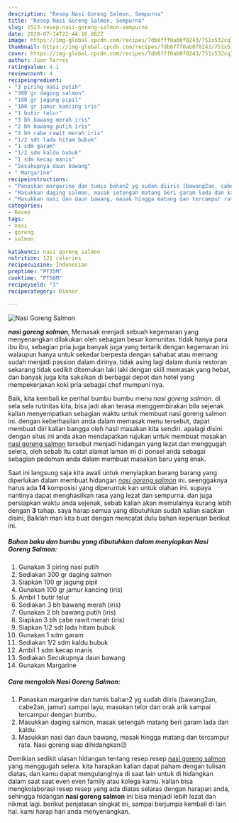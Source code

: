 ```yaml
---
description: "Resep Nasi Goreng Salmon, Sempurna"
title: "Resep Nasi Goreng Salmon, Sempurna"
slug: 1523-resep-nasi-goreng-salmon-sempurna
date: 2020-07-14T22:44:16.862Z
image: https://img-global.cpcdn.com/recipes/7db0fff0ab0f0243/751x532cq70/nasi-goreng-salmon-foto-resep-utama.jpg
thumbnail: https://img-global.cpcdn.com/recipes/7db0fff0ab0f0243/751x532cq70/nasi-goreng-salmon-foto-resep-utama.jpg
cover: https://img-global.cpcdn.com/recipes/7db0fff0ab0f0243/751x532cq70/nasi-goreng-salmon-foto-resep-utama.jpg
author: Juan Torres
ratingvalue: 4.1
reviewcount: 4
recipeingredient:
- "3 piring nasi putih"
- "300 gr daging salmon"
- "100 gr jagung pipil"
- "100 gr jamur kancing iris"
- "1 butir telur"
- "3 bh bawang merah iris"
- "2 bh bawang putih iris"
- "3 bh cabe rawit merah iris"
- "1/2 sdt lada hitam bubuk"
- "1 sdm garam"
- "1/2 sdm kaldu bubuk"
- "1 sdm kecap manis"
- "Secukupnya daun bawang"
- " Margarine"
recipeinstructions:
- "Panaskan margarine dan tumis bahan2 yg sudah diiris (bawang2an, cabe2an, jamur) sampai layu, masukan telor dan orak arik sampai tercampur dengan bumbu."
- "Masukkan daging salmon, masak setengah matang beri garam lada dan kaldu."
- "Masukkan nasi dan daun bawang, masak hingga matang dan tercampur rata. Nasi goreng siap dihidangkan😉"
categories:
- Resep
tags:
- nasi
- goreng
- salmon

katakunci: nasi goreng salmon 
nutrition: 121 calories
recipecuisine: Indonesian
preptime: "PT35M"
cooktime: "PT58M"
recipeyield: "1"
recipecategory: Dinner

---
```



![Nasi Goreng Salmon](https://img-global.cpcdn.com/recipes/7db0fff0ab0f0243/751x532cq70/nasi-goreng-salmon-foto-resep-utama.jpg)

<b><i>nasi goreng salmon</i></b>, Memasak menjadi sebuah kegemaran yang menyenangkan dilakukan oleh sebagian besar komunitas. tidak hanya para ibu ibu, sebagian pria juga banyak juga yang tertarik dengan kegemaran ini. walaupun hanya untuk sekedar berpesta dengan sahabat atau memang sudah menjadi passion dalam dirinya. tidak asing lagi dalam dunia restoran sekarang tidak sedikit ditemukan laki laki dengan skill memasak yang hebat, dan banyak juga kita saksikan di berbagai depot dan hotel yang mempekerjakan koki pria sebagai chef mumpuni nya.

Baik, kita kembali ke perihal bumbu bumbu menu <i>nasi goreng salmon</i>. di sela sela rutinitas kita, bisa jadi akan terasa menggembirakan bila sejenak kalian menyempatkan sebagian waktu untuk membuat nasi goreng salmon ini. dengan keberhasilan anda dalam memasak menu tersebut, dapat membuat diri kalian bangga oleh hasil masakan kita sendiri. apalagi disini dengan situs ini anda akan mendapatkan rujukan untuk membuat masakan <u>nasi goreng salmon</u> tersebut menjadi hidangan yang lezat dan menggugah selera, oleh sebab itu catat alamat laman ini di ponsel anda sebagai sebagian pedoman anda dalam membuat masakan baru yang enak.




Saat ini langsung saja kita awali untuk menyiapkan barang barang yang diperlukan dalam membuat hidangan <u><i>nasi goreng salmon</i></u> ini. seenggaknya harus ada <b>14</b> komposisi yang diperuntuk kan untuk olahan ini. supaya nantinya dapat menghasilkan rasa yang lezat dan sempurna. dan juga persiapkan waktu anda sejenak, sebab kalian akan memulainya kurang lebih dengan <b>3</b> tahap. saya harap semua yang dibutuhkan sudah kalian siapkan disini, Baiklah mari kita buat dengan mencatat dulu bahan keperluan berikut ini.

<!--inarticleads1-->

##### Bahan baku dan bumbu yang dibutuhkan dalam menyiapkan Nasi Goreng Salmon:

1. Gunakan 3 piring nasi putih
1. Sediakan 300 gr daging salmon
1. Siapkan 100 gr jagung pipil
1. Gunakan 100 gr jamur kancing (iris)
1. Ambil 1 butir telur
1. Sediakan 3 bh bawang merah (iris)
1. Gunakan 2 bh bawang putih (iris)
1. Siapkan 3 bh cabe rawit merah (iris)
1. Siapkan 1/2 sdt lada hitam bubuk
1. Gunakan 1 sdm garam
1. Sediakan 1/2 sdm kaldu bubuk
1. Ambil 1 sdm kecap manis
1. Sediakan Secukupnya daun bawang
1. Gunakan  Margarine




<!--inarticleads2-->

##### Cara mengolah Nasi Goreng Salmon:

1. Panaskan margarine dan tumis bahan2 yg sudah diiris (bawang2an, cabe2an, jamur) sampai layu, masukan telor dan orak arik sampai tercampur dengan bumbu.
1. Masukkan daging salmon, masak setengah matang beri garam lada dan kaldu.
1. Masukkan nasi dan daun bawang, masak hingga matang dan tercampur rata. Nasi goreng siap dihidangkan😉




Demikian sedikit ulasan hidangan tentang resep resep <u>nasi goreng salmon</u> yang menggugah selera. kita harapkan kalian dapat paham dengan tulisan diatas, dan kamu dapat mengulanginya di saat lain untuk di hidangkan dalam saat saat even even family atau kolega kamu. kalian bisa mengkolaborasi resep resep yang ada diatas selaras dengan harapan anda, sehingga hidangan <b>nasi goreng salmon</b> ini bisa menjadi lebih lezat dan nikmat lagi. berikut penjelasan singkat ini, sampai berjumpa kembali di lain hal. kami harap hari anda menyenangkan.
